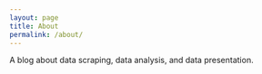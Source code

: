 ```yaml
---
layout: page
title: About
permalink: /about/
---
```


A blog about data scraping, data analysis, and data presentation.
